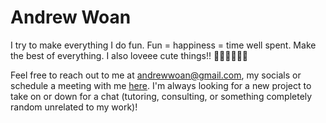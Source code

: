 # Andrew Woan

I try to make everything I do fun. Fun = happiness = time well spent. Make the best of everything. I also loveee cute things!! 🥰🥰🥰🥰🥰🥰

Feel free to reach out to me at andrewwoan@gmail.com, my socials or schedule a meeting with me [here](https://calendly.com/andrewwoan/virtual-coffee-chat). I'm always looking for a new project to take on or down for a chat (tutoring, consulting, or something completely random unrelated to my work)! 
